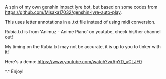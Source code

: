 A spin of my own genshin impact lyre bot, but based on some codes from https://github.com/Misaka17032/genshin-lyre-auto-play. 

This uses letter annotations in a .txt file instead of using midi conversion.

Rubia.txt is from 'Animuz - Anime Piano' on youtube, check his/her channel out!

My timing on the Rubia.txt may not be accurate, it is up to you to tinker with it!


Here's a demo: https://www.youtube.com/watch?v=ApYD_uCLJF0

^.^
Enjoy!
